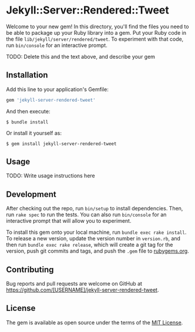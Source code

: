 # Jekyll::Server::Rendered::Tweet

Welcome to your new gem! In this directory, you'll find the files you need to be able to package up your Ruby library into a gem. Put your Ruby code in the file `lib/jekyll/server/rendered/tweet`. To experiment with that code, run `bin/console` for an interactive prompt.

TODO: Delete this and the text above, and describe your gem

## Installation

Add this line to your application's Gemfile:

```ruby
gem 'jekyll-server-rendered-tweet'
```

And then execute:

    $ bundle install

Or install it yourself as:

    $ gem install jekyll-server-rendered-tweet

## Usage

TODO: Write usage instructions here

## Development

After checking out the repo, run `bin/setup` to install dependencies. Then, run `rake spec` to run the tests. You can also run `bin/console` for an interactive prompt that will allow you to experiment.

To install this gem onto your local machine, run `bundle exec rake install`. To release a new version, update the version number in `version.rb`, and then run `bundle exec rake release`, which will create a git tag for the version, push git commits and tags, and push the `.gem` file to [rubygems.org](https://rubygems.org).

## Contributing

Bug reports and pull requests are welcome on GitHub at https://github.com/[USERNAME]/jekyll-server-rendered-tweet.


## License

The gem is available as open source under the terms of the [MIT License](https://opensource.org/licenses/MIT).

